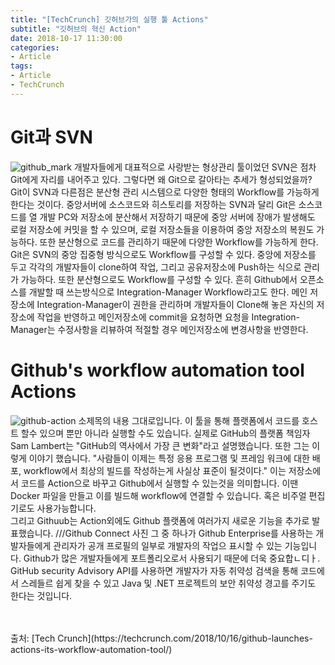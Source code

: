 ```yaml
---
title: "[TechCrunch] 깃허브가의 실행 툴 Actions"
subtitle: "깃허브의 혁신 Action"
date: 2018-10-17 11:30:00
categories:
- Article
tags:
- Article
- TechCrunch
---
```


# Git과 SVN

![github_mark](https://user-images.githubusercontent.com/33022147/47083283-131f5200-d24b-11e8-8803-9f6ec1299476.jpg)
개발자들에게 대표적으로 사랑받는 형상관리 툴이었던 SVN은 점차 Git에게 자리를 내어주고 있다. 그렇다면 왜 Git으로 갈아타는 추세가 형성되었을까? Git이 SVN과 다른점은 분산형 관리 시스템으로 다양한 형태의 Workflow를 가능하게 한다는 것이다. 중앙서버에 소스코드와 히스토리를 저장하는 SVN과 달리 Git은 소스코드를 열 개발 PC와 저장소에 분산해서 저장하기 때문에 중앙 서버에 장애가 발생해도 로컬 저장소에 커밋을 할 수 있으며, 로컬 저장소들을 이용하여 중앙 저장소의 복원도 가능하다. 또한 분산형으로 코드를 관리하기 때문에 다양한 Workflow를 가능하게 한다.<br/>
Git은 SVN의 중앙 집중형 방식으로도 Workflow를 구성할 수 있다. 중앙에 저장소를 두고 각각의 개발자들이 clone하여 작업, 그리고 공유저장소에 Push하는 식으로 관리가 가능하다. 또한 분산형으로도 Workflow를 구성할 수 있다. 흔히 Github에서 오픈소스를 개발할 때 쓰는방식으로 Integration-Manager Workflow라고도 한다. 메인 저장소에 Integration-Manager이 권한을 관리하며 개발자들이 Clone해 놓은 자신의 저장소에 작업을 반영하고 메인저장소에 commit을 요청하면 요청을 Integration-Manager는 수정사항을 리뷰하여 적절할 경우 메인저장소에 변경사항을 반영한다.

# Github's workflow automation tool Actions

![github-action](https://user-images.githubusercontent.com/33022147/47083436-85903200-d24b-11e8-83c3-6f1153ceefc9.jpg)
소제목의 내용 그대로입니다. 이 툴을 통해 플랫폼에서 코드를 호스트 할수 있으며 뿐만 아니라 실행할 수도 있습니다. 실제로 GitHub의 플랫폼 책임자 Sam Lambert는 "GitHub의 역사에서 가장 큰 변화"라고 설명했습니다. 또한 그는 이렇게 이야기 했습니다. "사람들이 이제는 특정 응용 프로그램 및 프레임 워크에 대한 배포, workflow에서 최상의 빌드를 작성하는게 사실상 표준이 될것이다." 이는 저장소에서 코드를 Action으로 바꾸고 Github에서 실행할 수 있는것을 의미합니다. 이땐 Docker 파일을 만들고 이를 빌드해 workflow에 연결할 수 있습니다. 혹은 비주얼 편집기로도 사용가능합니다. <br/>
그리고 Githuub는 Action외에도 Github 플랫폼에 여러가지 새로운 기능을 추가로 발표했습니다.
///Github Connect 사진
그 중 하나가 Github Enterprise를 사용하는 개발자들에게 관리자가 공개 프로필의 일부로 개발자의 작업으 표시할 수 있는 기능입니다. Github가 많은 개발자들에게 포트폴리오로서 사용되기 때문에 더욱 중요합ㄴ디ㅏ. GitHub security Advisory API를 사용하면 개발자가 자동 취약성 검색을 통해 코드에서 스레들르 쉽게 찾을 수 있고 Java 및 .NET 프로젝트의 보안 취약성 경고를 주기도 한다는 것입니다.

<br/>
<br/>
출처: [Tech Crunch](https://techcrunch.com/2018/10/16/github-launches-actions-its-workflow-automation-tool/)
